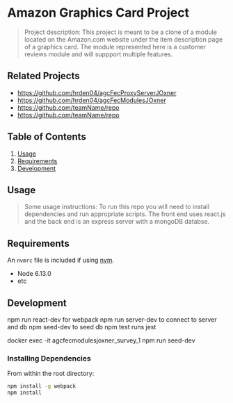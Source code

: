 # Amazon Graphics Card Project

> Project description: This project is meant to be a clone of a module located on the Amazon.com website under the item description page of a graphics card. The module represented here is a customer reviews module and will suppport multiple features.

## Related Projects

  - https://github.com/hrden04/agcFecProxyServerJOxner
  - https://github.com/hrden04/agcFecModulesJOxner
  - https://github.com/teamName/repo
  - https://github.com/teamName/repo

## Table of Contents

1. [Usage](#Usage)
1. [Requirements](#requirements)
1. [Development](#development)

## Usage

> Some usage instructions: To run this repo you will need to install dependencies and run appropriate scripts. The front end uses react.js and the back end is an express server with a mongoDB databse.

## Requirements

An `nvmrc` file is included if using [nvm](https://github.com/creationix/nvm).

- Node 6.13.0
- etc

## Development

npm run react-dev for webpack
npm run server-dev to connect to server and db
npm seed-dev to seed db
npm test runs jest

docker exec -it agcfecmodulesjoxner_survey_1 npm run seed-dev 

### Installing Dependencies

From within the root directory:

```sh
npm install -g webpack
npm install
```

